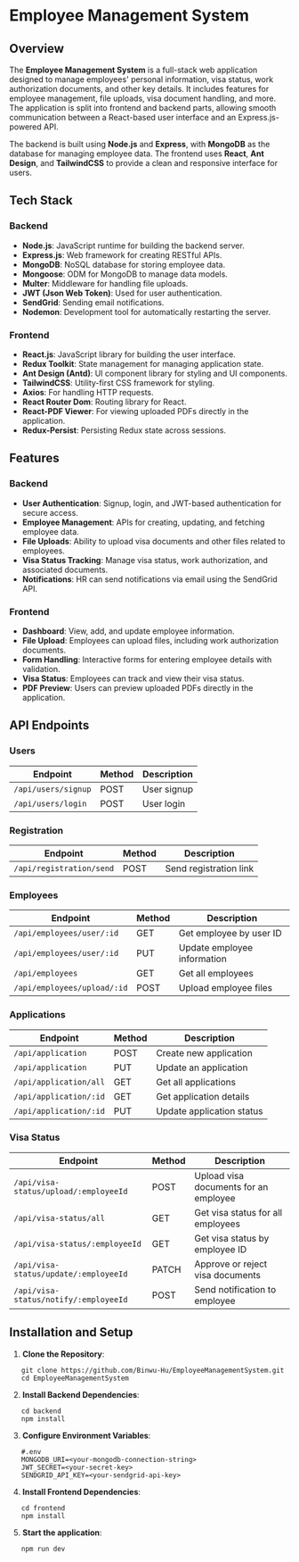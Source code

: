 # Employee Management System

## Overview

The **Employee Management System** is a full-stack web application designed to manage employees' personal information, visa status, work authorization documents, and other key details. It includes features for employee management, file uploads, visa document handling, and more. The application is split into frontend and backend parts, allowing smooth communication between a React-based user interface and an Express.js-powered API.

The backend is built using **Node.js** and **Express**, with **MongoDB** as the database for managing employee data. The frontend uses **React**, **Ant Design**, and **TailwindCSS** to provide a clean and responsive interface for users.

## Tech Stack

### Backend
- **Node.js**: JavaScript runtime for building the backend server.
- **Express.js**: Web framework for creating RESTful APIs.
- **MongoDB**: NoSQL database for storing employee data.
- **Mongoose**: ODM for MongoDB to manage data models.
- **Multer**: Middleware for handling file uploads.
- **JWT (Json Web Token)**: Used for user authentication.
- **SendGrid**: Sending email notifications.
- **Nodemon**: Development tool for automatically restarting the server.

### Frontend
- **React.js**: JavaScript library for building the user interface.
- **Redux Toolkit**: State management for managing application state.
- **Ant Design (Antd)**: UI component library for styling and UI components.
- **TailwindCSS**: Utility-first CSS framework for styling.
- **Axios**: For handling HTTP requests.
- **React Router Dom**: Routing library for React.
- **React-PDF Viewer**: For viewing uploaded PDFs directly in the application.
- **Redux-Persist**: Persisting Redux state across sessions.

## Features

### Backend
- **User Authentication**: Signup, login, and JWT-based authentication for secure access.
- **Employee Management**: APIs for creating, updating, and fetching employee data.
- **File Uploads**: Ability to upload visa documents and other files related to employees.
- **Visa Status Tracking**: Manage visa status, work authorization, and associated documents.
- **Notifications**: HR can send notifications via email using the SendGrid API.

### Frontend
- **Dashboard**: View, add, and update employee information.
- **File Upload**: Employees can upload files, including work authorization documents.
- **Form Handling**: Interactive forms for entering employee details with validation.
- **Visa Status**: Employees can track and view their visa status.
- **PDF Preview**: Users can preview uploaded PDFs directly in the application.

## API Endpoints

### Users
| Endpoint | Method | Description |
| --- | --- | --- |
| `/api/users/signup` | POST | User signup |
| `/api/users/login` | POST | User login |

### Registration
| Endpoint | Method | Description |
| --- | --- | --- |
| `/api/registration/send` | POST | Send registration link |

### Employees
| Endpoint | Method | Description |
| --- | --- | --- |
| `/api/employees/user/:id` | GET | Get employee by user ID |
| `/api/employees/user/:id` | PUT | Update employee information |
| `/api/employees` | GET | Get all employees |
| `/api/employees/upload/:id` | POST | Upload employee files |

### Applications
| Endpoint | Method | Description |
| --- | --- | --- |
| `/api/application` | POST | Create new application |
| `/api/application` | PUT | Update an application |
| `/api/application/all` | GET | Get all applications |
| `/api/application/:id` | GET | Get application details |
| `/api/application/:id` | PUT | Update application status |

### Visa Status
| Endpoint | Method | Description |
| --- | --- | --- |
| `/api/visa-status/upload/:employeeId` | POST | Upload visa documents for an employee |
| `/api/visa-status/all` | GET | Get visa status for all employees |
| `/api/visa-status/:employeeId` | GET | Get visa status by employee ID |
| `/api/visa-status/update/:employeeId` | PATCH | Approve or reject visa documents |
| `/api/visa-status/notify/:employeeId` | POST | Send notification to employee |

## Installation and Setup

1. **Clone the Repository**:
```
   git clone https://github.com/Binwu-Hu/EmployeeManagementSystem.git
   cd EmployeeManagementSystem
```

2. **Install Backend Dependencies**:
```
   cd backend
   npm install
```

3. **Configure Environment Variables**:
```
   #.env
   MONGODB_URI=<your-mongodb-connection-string>
   JWT_SECRET=<your-secret-key>
   SENDGRID_API_KEY=<your-sendgrid-api-key>
```

4. **Install Frontend Dependencies**:
```
   cd frontend
   npm install
```

5. **Start the application**:
```
   npm run dev
```
